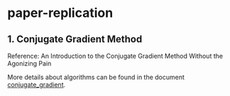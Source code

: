 # paper-replication

## 1. Conjugate Gradient Method
Reference: An Introduction to
the Conjugate Gradient Method Without the Agonizing Pain

More details about algorithms can be found in the document [conjugate_gradient](doc/conjugate_gradient.md).